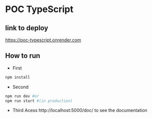 # POC TypeScript

## link to deploy

https://poc-typescript.onrender.com

## How to run

- First
```bash
npm install
```

- Second
```bash
npm run dev #or 
npm run start #(in production)
```

- Third
Acess http://localhost:5000/doc/ to see the documentation

